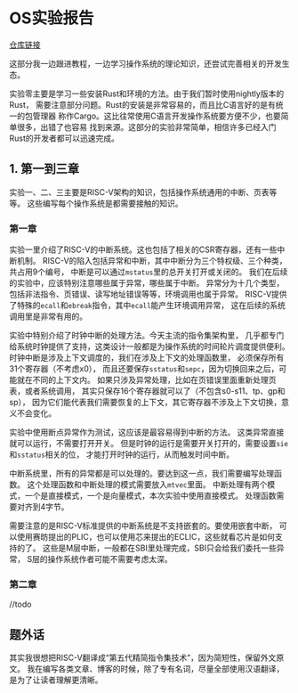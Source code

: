 # OS实验报告

[仓库链接](https://github.com/luojia65/spicy-os)

这部分我一边跟进教程，一边学习操作系统的理论知识，还尝试完善相关的开发生态。

实验零主要是学习一些安装Rust和环境的方法。由于我们暂时使用nightly版本的Rust，
需要注意部分问题。Rust的安装是非常容易的，而且比C语言好的是有统一的包管理器
称作Cargo。这比往常使用C语言开发操作系统要方便不少，也要简单很多，出错了也容易
找到来源。这部分的实验非常简单，相信许多已经入门Rust的开发者都可以迅速完成。

## 1. 第一到三章

实验一、二、三主要是RISC-V架构的知识，包括操作系统通用的中断、页表等等。
这些编写每个操作系统是都需要接触的知识。

### 第一章

实验一里介绍了RISC-V的中断系统。这也包括了相关的CSR寄存器，还有一些中断机制。
RISC-V的陷入包括异常和中断，其中中断分为三个特权级、三个种类，共占用9个编号，
中断是可以通过`mstatus`里的总开关打开或关闭的。
我们在后续的实验中，应该特别注意哪些属于异常，哪些属于中断。
异常分为十几个类型，包括非法指令、页错误、读写地址错误等等，环境调用也属于异常。
RISC-V提供了特殊的`ecall`和`ebreak`指令，其中`ecall`能产生环境调用异常，
这在后续的系统调用里是非常有用的。

实验中特别介绍了时钟中断的处理方法。今天主流的指令集架构里，
几乎都专门给系统时钟提供了支持，这类设计一般都是为操作系统的时间轮片调度提供便利。
时钟中断是涉及上下文调度的，我们在涉及上下文的处理函数里，
必须保存所有31个寄存器（不考虑x0），
而且还要保存`sstatus`和`sepc`，因为切换回来之后，可能就在不同的上下文内。
如果只涉及异常处理，比如在页错误里面重新处理页表，或者系统调用，
其实只保存16个寄存器就可以了（不包含s0-s11、tp、gp和sp），
因为它们能代表我们需要恢复的上下文，其它寄存器不涉及上下文切换，意义不会变化。

实验中使用断点异常作为测试，这应该是最容易得到中断的方法。
这类异常直接就可以运行，不需要打开开关。
但是时钟的运行是需要开关打开的，需要设置`sie`和`sstatus`相关的位，
才能打开时钟的运行，从而触发时间中断。

中断系统里，所有的异常都是可以处理的。要达到这一点，我们需要编写处理函数。
这个处理函数和中断处理的模式需要放入`mtvec`里面。
中断处理有两个模式，一个是直接模式，一个是向量模式，本次实验中使用直接模式。
处理函数需要对齐到4字节。

需要注意的是RISC-V标准提供的中断系统是不支持嵌套的。要使用嵌套中断，
可以使用赛昉提出的PLIC，也可以使用芯来提出的ECLIC，这些就看芯片是如何支持的了。
这些是M层中断，一般都在SBI里处理完成，SBI只会给我们委托一些异常，
S层的操作系统作者可能不需要考虑太深。

### 第二章

//todo

## 题外话

其实我很想把RISC-V翻译成“第五代精简指令集技术”，因为简短性，保留外文原文。
我在编写各类文章、博客的时候，除了专有名词，尽量全部使用汉语翻译，是为了让读者理解更清晰。

